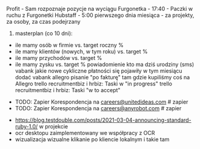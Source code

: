 Profit - Sam rozpoznaje pozycje na wyciągu
Furgonetka - 17:40 - Paczki w ruchu z Furgonetki
Hubstaff - 5:00 pierwszego dnia miesiąca - za projekty, za osoby, za czas podejrzany
1.  masterplan (co 10 dni):
- ile mamy osób w firmie vs. target roczny %
- ile mamy klientów (nowych, w tym roku) vs. target %
- ile mamy przychodów vs. target % 
- ile mamy zysku vs. target %
powiadomienie kto ma dziś urodziny (sms)
vabank jakie nowe cykliczne płatności się pojawiły w tym miesiącu dodać vabank
allegro pisanie "po fakturę" tam gdzie kupiliśmy coś na Allegro
trello recruitmentbiz i hrbiz: Taski w "in progress"
trello recruitmentbiz i hrbiz: Taski "w to accept"
* TODO: Zapier Korespondencja na careers@unitedideas.com # zapier
* TODO: Zapier Korespondencja na careers@anyrobot.com # zapier
- https://blog.testdouble.com/posts/2021-03-04-announcing-standard-ruby-1.0/ w projekcie
- ocr desktopu zaimplementowany we współpracy z OCR
- wizualizacja wizualne klikanie po kliencie lokalnym i takie tam
